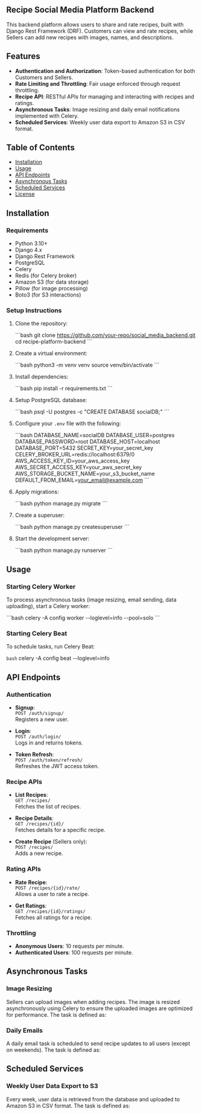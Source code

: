 
## Recipe Social Media Platform Backend

This backend platform allows users to share and rate recipes, built with Django Rest Framework (DRF). Customers can view and rate recipes, while Sellers can add new recipes with images, names, and descriptions.

## Features

- **Authentication and Authorization**: Token-based authentication for both Customers and Sellers.
- **Rate Limiting and Throttling**: Fair usage enforced through request throttling.
- **Recipe API**: RESTful APIs for managing and interacting with recipes and ratings.
- **Asynchronous Tasks**: Image resizing and daily email notifications implemented with Celery.
- **Scheduled Services**: Weekly user data export to Amazon S3 in CSV format.

## Table of Contents

- [Installation](#installation)
- [Usage](#usage)
- [API Endpoints](#api-endpoints)
- [Asynchronous Tasks](#asynchronous-tasks)
- [Scheduled Services](#scheduled-services)
- [License](#license)

## Installation

### Requirements

- Python 3.10+
- Django 4.x
- Django Rest Framework
- PostgreSQL
- Celery
- Redis (for Celery broker)
- Amazon S3 (for data storage)
- Pillow (for image processing)
- Boto3 (for S3 interactions)

### Setup Instructions

1. Clone the repository:

   \`\`\`bash
   git clone https://github.com/your-repo/social_media_backend.git
   cd recipe-platform-backend
   \`\`\`

2. Create a virtual environment:

   \`\`\`bash
   python3 -m venv venv
   source venv/bin/activate
   \`\`\`

3. Install dependencies:

   \`\`\`bash
   pip install -r requirements.txt
   \`\`\`

4. Setup PostgreSQL database:

   \`\`\`bash
   psql -U postgres -c "CREATE DATABASE socialDB;"
   \`\`\`

5. Configure your `.env` file with the following:

   \`\`\`bash
   DATABASE_NAME=socialDB
   DATABASE_USER=postgres
   DATABASE_PASSWORD=root
   DATABASE_HOST=localhost
   DATABASE_PORT=5432
   SECRET_KEY=your_secret_key
   CELERY_BROKER_URL=redis://localhost:6379/0
   AWS_ACCESS_KEY_ID=your_aws_access_key
   AWS_SECRET_ACCESS_KEY=your_aws_secret_key
   AWS_STORAGE_BUCKET_NAME=your_s3_bucket_name
   DEFAULT_FROM_EMAIL=your_email@example.com
   \`\`\`

6. Apply migrations:

   \`\`\`bash
   python manage.py migrate
   \`\`\`

7. Create a superuser:

   \`\`\`bash
   python manage.py createsuperuser
   \`\`\`

8. Start the development server:

   \`\`\`bash
   python manage.py runserver
   \`\`\`

## Usage

### Starting Celery Worker

To process asynchronous tasks (image resizing, email sending, data uploading), start a Celery worker:

\`\`\`bash
celery -A config worker --loglevel=info --pool=solo
\`\`\`

### Starting Celery Beat

To schedule tasks, run Celery Beat:

`bash`
celery -A config beat --loglevel=info


## API Endpoints

### Authentication

- **Signup**:  
  `POST /auth/signup/`  
  Registers a new user.

- **Login**:  
  `POST /auth/login/`  
  Logs in and returns tokens.

- **Token Refresh**:  
  `POST /auth/token/refresh/`  
  Refreshes the JWT access token.

### Recipe APIs

- **List Recipes**:  
  `GET /recipes/`  
  Fetches the list of recipes.

- **Recipe Details**:  
  `GET /recipes/{id}/`  
  Fetches details for a specific recipe.

- **Create Recipe** (Sellers only):  
  `POST /recipes/`  
  Adds a new recipe.

### Rating APIs

- **Rate Recipe**:  
  `POST /recipes/{id}/rate/`  
  Allows a user to rate a recipe.

- **Get Ratings**:  
  `GET /recipes/{id}/ratings/`  
  Fetches all ratings for a recipe.

### Throttling

- **Anonymous Users**: 10 requests per minute.
- **Authenticated Users**: 100 requests per minute.

## Asynchronous Tasks

### Image Resizing

Sellers can upload images when adding recipes. The image is resized asynchronously using Celery to ensure the uploaded images are optimized for performance. The task is defined as:



### Daily Emails

A daily email task is scheduled to send recipe updates to all users (except on weekends). The task is defined as:



## Scheduled Services

### Weekly User Data Export to S3

Every week, user data is retrieved from the database and uploaded to Amazon S3 in CSV format. The task is defined as:



